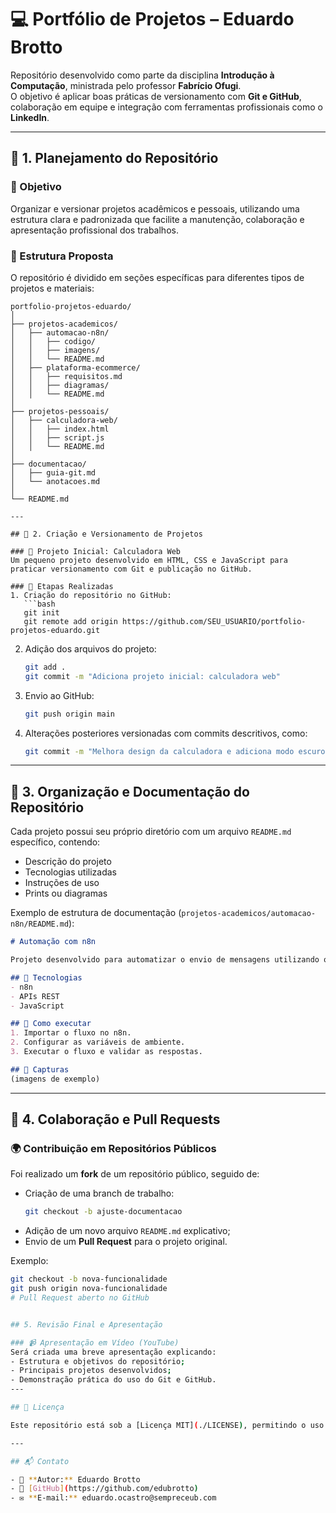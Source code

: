 # 💻 Portfólio de Projetos – Eduardo Brotto

Repositório desenvolvido como parte da disciplina **Introdução à Computação**, ministrada pelo professor **Fabrício Ofugi**.  
O objetivo é aplicar boas práticas de versionamento com **Git e GitHub**, colaboração em equipe e integração com ferramentas profissionais como o **LinkedIn**.

---

## 🧩 1. Planejamento do Repositório

### 🎯 Objetivo
Organizar e versionar projetos acadêmicos e pessoais, utilizando uma estrutura clara e padronizada que facilite a manutenção, colaboração e apresentação profissional dos trabalhos.

### 📁 Estrutura Proposta
O repositório é dividido em seções específicas para diferentes tipos de projetos e materiais:

```
portfolio-projetos-eduardo/
│
├── projetos-academicos/
│   ├── automacao-n8n/
│   │   ├── codigo/
│   │   ├── imagens/
│   │   └── README.md
│   ├── plataforma-ecommerce/
│   │   ├── requisitos.md
│   │   ├── diagramas/
│   │   └── README.md
│
├── projetos-pessoais/
│   ├── calculadora-web/
│   │   ├── index.html
│   │   ├── script.js
│   │   └── README.md
│
├── documentacao/
│   ├── guia-git.md
│   └── anotacoes.md
│
└── README.md

---

## 🧠 2. Criação e Versionamento de Projetos

### 🧰 Projeto Inicial: Calculadora Web
Um pequeno projeto desenvolvido em HTML, CSS e JavaScript para praticar versionamento com Git e publicação no GitHub.

### 🔧 Etapas Realizadas
1. Criação do repositório no GitHub:  
   ```bash
   git init
   git remote add origin https://github.com/SEU_USUARIO/portfolio-projetos-eduardo.git
   ```
2. Adição dos arquivos do projeto:  
   ```bash
   git add .
   git commit -m "Adiciona projeto inicial: calculadora web"
   ```
3. Envio ao GitHub:  
   ```bash
   git push origin main
   ```
4. Alterações posteriores versionadas com commits descritivos, como:
   ```bash
   git commit -m "Melhora design da calculadora e adiciona modo escuro"
   ```

---

## 📂 3. Organização e Documentação do Repositório

Cada projeto possui seu próprio diretório com um arquivo `README.md` específico, contendo:
- Descrição do projeto  
- Tecnologias utilizadas  
- Instruções de uso  
- Prints ou diagramas

Exemplo de estrutura de documentação (`projetos-academicos/automacao-n8n/README.md`):
```markdown
# Automação com n8n

Projeto desenvolvido para automatizar o envio de mensagens utilizando o **n8n**.

## 🧩 Tecnologias
- n8n
- APIs REST
- JavaScript

## 🧪 Como executar
1. Importar o fluxo no n8n.
2. Configurar as variáveis de ambiente.
3. Executar o fluxo e validar as respostas.

## 📸 Capturas
(imagens de exemplo)
```

---

## 🤝 4. Colaboração e Pull Requests

### 🌍 Contribuição em Repositórios Públicos
Foi realizado um **fork** de um repositório público, seguido de:
- Criação de uma branch de trabalho:
  ```bash
  git checkout -b ajuste-documentacao
  ```
- Adição de um novo arquivo `README.md` explicativo;
- Envio de um **Pull Request** para o projeto original.

Exemplo:
```bash
git checkout -b nova-funcionalidade
git push origin nova-funcionalidade
# Pull Request aberto no GitHub


## 5. Revisão Final e Apresentação

### 📹 Apresentação em Vídeo (YouTube)
Será criada uma breve apresentação explicando:
- Estrutura e objetivos do repositório;
- Principais projetos desenvolvidos;
- Demonstração prática do uso do Git e GitHub.
---

## 📜 Licença

Este repositório está sob a [Licença MIT](./LICENSE), permitindo o uso e modificação livre mediante atribuição ao autor.

---

## 📬 Contato

- 👤 **Autor:** Eduardo Brotto 
- 💾 [GitHub](https://github.com/edubrotto)  
- ✉️ **E-mail:** eduardo.ocastro@sempreceub.com


